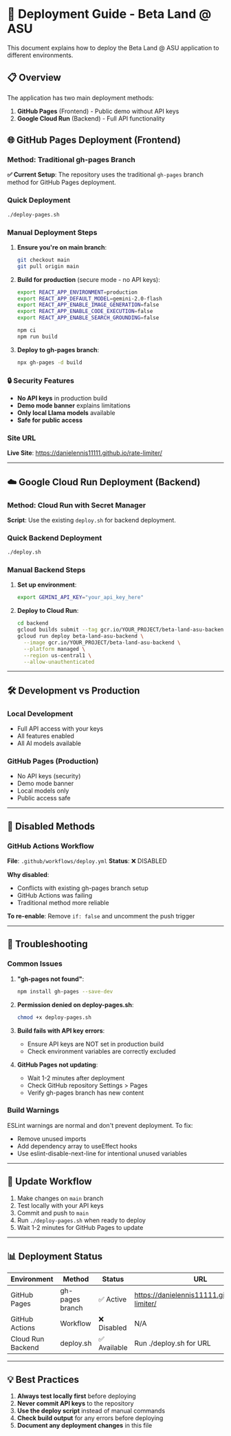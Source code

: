 # 🚀 Deployment Guide - Beta Land @ ASU

This document explains how to deploy the Beta Land @ ASU application to different environments.

## 📋 Overview

The application has two main deployment methods:
1. **GitHub Pages** (Frontend) - Public demo without API keys
2. **Google Cloud Run** (Backend) - Full API functionality

## 🌐 GitHub Pages Deployment (Frontend)

### Method: Traditional gh-pages Branch

**✅ Current Setup**: The repository uses the traditional `gh-pages` branch method for GitHub Pages deployment.

### Quick Deployment

```bash
./deploy-pages.sh
```

### Manual Deployment Steps

1. **Ensure you're on main branch**:
   ```bash
   git checkout main
   git pull origin main
   ```

2. **Build for production** (secure mode - no API keys):
   ```bash
   export REACT_APP_ENVIRONMENT=production
   export REACT_APP_DEFAULT_MODEL=gemini-2.0-flash
   export REACT_APP_ENABLE_IMAGE_GENERATION=false
   export REACT_APP_ENABLE_CODE_EXECUTION=false
   export REACT_APP_ENABLE_SEARCH_GROUNDING=false
   
   npm ci
   npm run build
   ```

3. **Deploy to gh-pages branch**:
   ```bash
   npx gh-pages -d build
   ```

### 🔒 Security Features

- **No API keys** in production build
- **Demo mode banner** explains limitations
- **Only local Llama models** available
- **Safe for public access**

### Site URL
**Live Site**: https://danielennis11111.github.io/rate-limiter/

---

## ☁️ Google Cloud Run Deployment (Backend)

### Method: Cloud Run with Secret Manager

**Script**: Use the existing `deploy.sh` for backend deployment.

### Quick Backend Deployment

```bash
./deploy.sh
```

### Manual Backend Steps

1. **Set up environment**:
   ```bash
   export GEMINI_API_KEY="your_api_key_here"
   ```

2. **Deploy to Cloud Run**:
   ```bash
   cd backend
   gcloud builds submit --tag gcr.io/YOUR_PROJECT/beta-land-asu-backend .
   gcloud run deploy beta-land-asu-backend \
     --image gcr.io/YOUR_PROJECT/beta-land-asu-backend \
     --platform managed \
     --region us-central1 \
     --allow-unauthenticated
   ```

---

## 🛠️ Development vs Production

### Local Development
- Full API access with your keys
- All features enabled
- All AI models available

### GitHub Pages (Production)
- No API keys (security)
- Demo mode banner
- Local models only
- Public access safe

---

## 🚫 Disabled Methods

### GitHub Actions Workflow
**File**: `.github/workflows/deploy.yml`
**Status**: ❌ DISABLED

**Why disabled**: 
- Conflicts with existing gh-pages branch setup
- GitHub Actions was failing
- Traditional method more reliable

**To re-enable**: Remove `if: false` and uncomment the push trigger

---

## 📝 Troubleshooting

### Common Issues

1. **"gh-pages not found"**:
   ```bash
   npm install gh-pages --save-dev
   ```

2. **Permission denied on deploy-pages.sh**:
   ```bash
   chmod +x deploy-pages.sh
   ```

3. **Build fails with API key errors**:
   - Ensure API keys are NOT set in production build
   - Check environment variables are correctly excluded

4. **GitHub Pages not updating**:
   - Wait 1-2 minutes after deployment
   - Check GitHub repository Settings > Pages
   - Verify gh-pages branch has new content

### Build Warnings
ESLint warnings are normal and don't prevent deployment. To fix:
- Remove unused imports
- Add dependency array to useEffect hooks
- Use eslint-disable-next-line for intentional unused variables

---

## 🔄 Update Workflow

1. Make changes on `main` branch
2. Test locally with your API keys
3. Commit and push to `main`
4. Run `./deploy-pages.sh` when ready to deploy
5. Wait 1-2 minutes for GitHub Pages to update

---

## 📊 Deployment Status

| Environment | Method | Status | URL |
|-------------|--------|--------|-----|
| GitHub Pages | gh-pages branch | ✅ Active | https://danielennis11111.github.io/rate-limiter/ |
| GitHub Actions | Workflow | ❌ Disabled | N/A |
| Cloud Run Backend | deploy.sh | ✅ Available | Run ./deploy.sh for URL |

---

## 💡 Best Practices

1. **Always test locally first** before deploying
2. **Never commit API keys** to the repository
3. **Use the deploy script** instead of manual commands
4. **Check build output** for any errors before deploying
5. **Document any deployment changes** in this file 